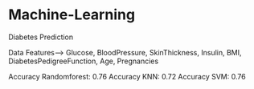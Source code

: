 # Machine-Learning
Diabetes Prediction

Data Features--> Glucose, BloodPressure, SkinThickness,	Insulin, BMI,	DiabetesPedigreeFunction,	Age, Pregnancies

Accuracy Randomforest: 0.76
Accuracy KNN: 0.72
Accuracy SVM: 0.76

